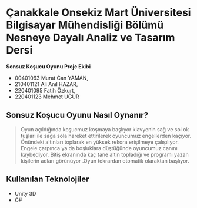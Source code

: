 # Çanakkale Onsekiz Mart Üniversitesi Bilgisayar Mühendisliği Bölümü Nesneye Dayalı Analiz ve Tasarım Dersi
**Sonsuz Koşucu Oyunu Proje Ekibi**
- 00401063 Murat Can YAMAN,
- 210401121 Ali Anıl HAZAR,
- 220401095 Fatih Özkurt,
- 220401123 Mehmet UĞUR

## Sonsuz Koşucu Oyunu Nasıl Oynanır?
> Oyun açıldığında koşucmuz koşmaya başlıyor klavyenin sağ ve sol ok tuşları ile sağa sola hareket ettirilerek oyuncumuz engellerden kaçıyor.
> Önündeki altınları toplarak en yüksek rekora erişilmeye çalışılıyor. Engele çarpınca ya da boşluklara düştüğünde oyuncumuz canını kaybediyor. Bitiş ekranında kaç tane altın topladığı ve programı yazan kişilerin adları görünüyor .Oyun tekrardan otomatik olaraktan başlıyor.
## Kullanılan Teknolojiler
- Unity 3D
- C#

